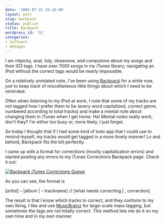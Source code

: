 ```yaml
---
date: '2005-07-21 16:16:00'
layout: post
slug: backpack
status: publish
title: Backpack
wordpress_id: '31'
categories:
- Software
- Webapps
---
```


I am nitpicky, anal, tidy, obsessive, and compulsive about my songs and their ID3 tags.  I have over 7000 songs in my iTunes library; navigating an iPod without the correct tags would be nearly impossible.

On a relatively unrelated note, I've been using [Backpack](http://backpackit.com/) for a while now, just to keep track of miscellaneous little things about which I need to be reminded.

Often when listening to my iPod at work, I note that some of my tracks are not tagged how I prefer them to be (every word capitalized, correct genre, numbered according to total tracks) and make a mental note about changing them in iTunes when I get home.  Ha!  Mental notes really work, don't they?  I'm either too busy or, more likely, I just forget.

So today I thought that if I had some kind of todo app that I could use to remind myself, my tracks would get tagged in a more timely manner!  Lo and behold, Backpack fits the bill perfectly.

I came up with a format for corrections (mostly capitalization errors) and started posting any errors to my iTunes Corrections Backpack page.  Check it out:

[![Backpack iTunes Corrections Queue](http://photos21.flickr.com/27624675_38fde4708f_o.png)](http://www.flickr.com/photos/third/27624675/)

As you can see, the format is

[artist] – [album | – trackname] // [what needs correcting | , correction]

The result is that I know which tracks to correct, and they conform to my own liking.  I like and use [MusicBrainz](http://musicbrainz.org/) for large-scale mass tagging, but sometimes the tags are not totally correct.  This method lets me do it on my own time and in my own manner.
